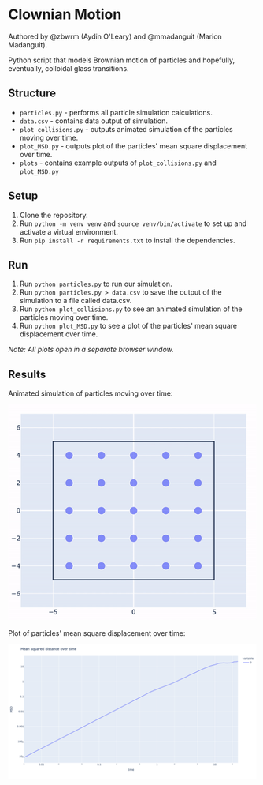 # Clownian Motion
Authored by @zbwrm (Aydin O'Leary) and @mmadanguit (Marion Madanguit).

Python script that models Brownian motion of particles and hopefully, eventually, colloidal glass transitions.

## Structure

* `particles.py` - performs all particle simulation calculations.
* `data.csv` - contains data output of simulation.
* `plot_collisions.py` - outputs animated simulation of the particles moving over time. 
* `plot_MSD.py` - outputs plot of the particles' mean square displacement over time.
* `plots` - contains example outputs of `plot_collisions.py` and `plot_MSD.py`

## Setup

1. Clone the repository.  
2. Run `python -m venv venv` and `source venv/bin/activate` to set up and activate a virtual environment. 
3. Run `pip install -r requirements.txt` to install the dependencies. 

## Run

1. Run `python particles.py` to run our simulation. 
2. Run `python particles.py > data.csv` to save the output of the simulation to a file called data.csv.
3. Run `python plot_collisions.py` to see an animated simulation of the particles moving over time.
4. Run `python plot_MSD.py` to see a plot of the particles' mean square displacement over time.

*Note: All plots open in a separate browser window.*

## Results

Animated simulation of particles moving over time:

![Animated simulation](https://github.com/olincollege/scicomp-p2-clownian-motion/blob/main/plots/plot_collisions.gif)

Plot of particles' mean square displacement over time:

![Mean square displacement over time](https://github.com/olincollege/scicomp-p2-clownian-motion/blob/main/plots/plot_MSD.png)
